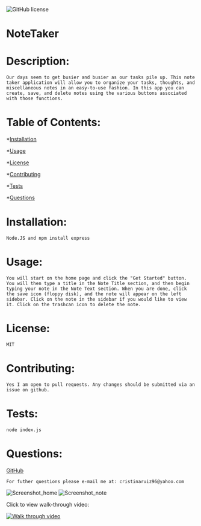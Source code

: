 ![GitHub license](https://img.shields.io/badge/license-MIT-orange.svg)   
# NoteTaker 
# Description: 

    Our days seem to get busier and busier as our tasks pile up. This note taker application will allow you to organize your tasks, thoughts, and miscellaneous notes in an easy-to-use fashion. In this app you can create, save, and delete notes using the various buttons associated with those functions.

# Table of Contents: 
*[Installation](#installation)

*[Usage](#usage)

*[License](#license)

*[Contributing](#contributing)

*[Tests](#tests)

*[Questions](#questions)

# Installation: 

    Node.JS and npm install express

# Usage: 

    You will start on the home page and click the "Get Started" button. You will then type a title in the Note Title section, and then begin typing your note in the Note Text section. When you are done, click the save icon (floppy disk), and the note will appear on the left sidebar. Click on the note in the sidebar if you would like to view it. Click on the trashcan icon to delete the note.

# License: 

    MIT

# Contributing: 

    Yes I am open to pull requests. Any changes should be submitted via an issue on github.

# Tests: 

    node index.js

# Questions: 

<a href="https://www.github.com/cristinaruiz21">GitHub</a>

    For futher questions please e-mail me at: cristinaruiz96@yahoo.com
    

![Screenshot_home](https://user-images.githubusercontent.com/64928939/97042559-da4f9d00-1536-11eb-9d93-f9232f09694e.png)
![Screenshot_note](https://user-images.githubusercontent.com/64928939/97042570-dde32400-1536-11eb-94f4-91e5c693cccd.png)


Click to view walk-through video:

[![Walk through video](Video_screenshot.png)](https://drive.google.com/file/d/1QiDd3WsPDLPEcqcujseYns-vg_v1iF1E/view)